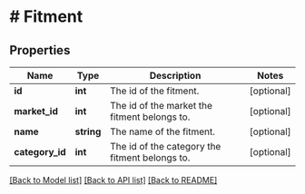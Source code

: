 # # Fitment

## Properties

Name | Type | Description | Notes
------------ | ------------- | ------------- | -------------
**id** | **int** | The id of the fitment. | [optional] 
**market_id** | **int** | The id of the market the fitment belongs to. | [optional] 
**name** | **string** | The name of the fitment. | [optional] 
**category_id** | **int** | The id of the category the fitment belongs to. | [optional] 

[[Back to Model list]](../../README.md#documentation-for-models) [[Back to API list]](../../README.md#documentation-for-api-endpoints) [[Back to README]](../../README.md)


